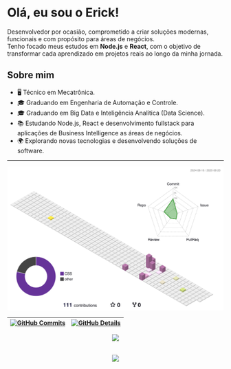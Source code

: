 # Olá, eu sou o Erick!
<p align="left">
  Desenvolvedor por ocasião, comprometido a criar soluções modernas, funcionais e com propósito para áreas de negócios. <br>
 Tenho focado meus estudos em <strong>Node.js</strong> e <strong>React</strong>, com o objetivo de transformar cada aprendizado em projetos reais ao longo da minha jornada.
</p>

## Sobre mim


- 🖥️ Técnico em Mecatrônica.
- 🎓 Graduando em Engenharia de Automação e Controle.
- 🎓 Graduando em Big Data e Inteligência Analítica (Data Science).
- 📚 Estudando Node.js, React e desenvolvimento fullstack para aplicações de Business Intelligence as áreas de negócios.
- 🌍 Explorando novas tecnologias e desenvolvendo soluções de software.

---


  ![Status](./profile-3d-contrib/profile-season-animate.svg)
  

  
 | [![GitHub Commits](http://github-profile-summary-cards.vercel.app/api/cards/productive-time?username=erickgods&theme=nord_bright&utcOffset=-3)](https://github.com/vn7n24fzkq/github-profile-summary-cards) | [![GitHub Details](http://github-profile-summary-cards.vercel.app/api/cards/profile-details?username=erickgods&theme=nord_bright)](https://github.com/vn7n24fzkq/github-profile-summary-cards) |  
 | ----------- | ----------- |


 
  <div align="center" >
<a href="https://erickgods.github.io/GitFolio_v2/"   >
  <img src="https://skillicons.dev/icons?i=git,vscode,javascript,typescript,css,html,react,next,tailwind,sass,nodejs,figma,github,discord,obsidian,notion,python,linkedin,instagram" 
</a>
  <br />

  </div>

 
##
   <div align="center" >
     <img src="https://github-profile-trophy.vercel.app/?username=erickgods&row=1&column=6&theme=flat&margin-w=15&margin-h=15"/>
  </div>

  <div align="center" >
     <a href="https://erickgods.github.io/GitFolio_v2/"/>
  </div>
 






 
  
  

  



